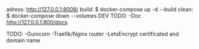 adress: http://127.0.0.1:8008/
build: $ docker-compose up -d --build
clean: $ docker-compose down --volumes
DEV TODO: 
-Doc  http://127.0.0.1:800/docs

TODO: 
-Gunicorn
-Traefik/Nginx router
-LetsEncrypt certificated and domain name
